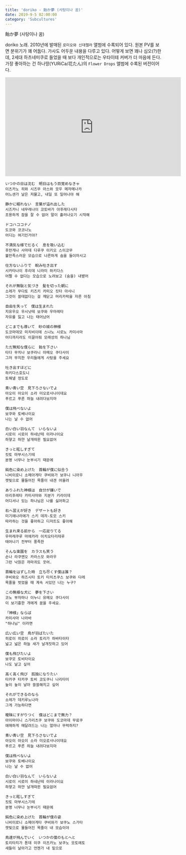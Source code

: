 ```yaml
---
title: 'doriko - 飴か夢 (사탕이나 꿈)'
date: 2019-9-5 02:00:00
category: 'Subcultures'
---
```



飴か夢 (사탕이나 꿈)

doriko 노래. 2010년에 발매된 `로미오와 신데렐라` 앨범에 수록되어 있다. 
원본 PV를 보면 분위기가 꽤 어둡다. 가사도 어두운 내용을 다루고 있다. 
어떻게 보면 꽤나 심오(?)한데, 2세대 하츠네미쿠로 들었을 때 보다 개인적으로는 우타이테 커버가 더 마음에 든다. 가장 좋아하는 건 하나땅(YURiCa/花たん)의 `Flower Drops` 앨범에 수록된 버전이어다.

<iframe width="560" height="315"
src="https://www.youtube.com/embed/videoseries?list=PLx0sYbCqOb8TBPRdmBHs5Iftvv9TPboYG"
frameborder="0" allow="autoplay; encrypted-media" allowfullscreen></iframe>


```
いつかの日は沈む　明日はもう目覚めなきゃ
이츠카노 히와 시즈무 아스와 모우 메자메나캬
어느샌가 날은 저물고, 내일 또 일어나야 해

静かに眠れない　言葉が溢れ出した
시즈카니 네무레나이 코토바가 아후레다시타
조용하게 잠을 잘 수 없어 말이 흘러나오기 시작해

ドコハココナノ
도코와 코코나노
어디는 여기인거야?

不満気な様でだるく　息を吸い込む
후만게나 사마데 다루쿠 이키오 스이코무
불만족스러운 모습으로 나른하게 숨을 들이마시고

仕方ないふりで　睨み吐き出す
시카타나이 후리데 니라미 하키다스
어쩔 수 없다는 모습으로 노려보고 (숨을) 내뱉어

それが無駄と気づき　髪を切った朝に
소레가 무다토 키즈키 카미오 킷타 아사니
그것이 쓸데없다는 걸 깨닫고 머리카락을 자른 아침

自由を失って　僕は生まれた
지유우오 우시낫테 보쿠와 우마레타
자유를 잃고 나는 태어났어

どこまでも導いて　砂の城の神様
도코마데모 미치비이테 스나노 시로노 카미사마
어디까지라도 이끌어줘 모래성의 하나님

ただ無知な僕らに　飴を下さい
타다 무치나 보쿠라니 아메오 쿠다사이
그저 무지한 우리들에게 사탕을 주세요

吐き出すほどに
하키다스호도니
토해낼 정도로

青い青い空　見下ろさないでよ
아오이 아오이 소라 미오로사나이데요
푸르고 푸른 하늘 내려다보지마

僕は飛べないよ
보쿠와 토베나이요
나는 날 수 없어

白い白い羽なんて　いらないよ
시로이 시로이 하네난테 이라나이요
하얗고 하얀 날개따윈 필요없어

きっと眩しすぎて
킷토 마부시스기테
분명 너무나 눈부시기 때문에

鈍色に染め上げた　首輪が僕に似合う
니비이로니 소메아게타 쿠비와가 보쿠니 니아우
잿빛으로 물들어진 목줄이 내겐 어울려

ありふれた神様は　自分が嫌いで
아리후레타 카미사마와 지분가 키라이데
어디서나 있는 하나님은 나를 싫어하고

右へ習えが好き　デザートも好き
미기에나라에가 스키 데자-토모 스키
따라하는 것을 좋아하고 디저트도 좋아해

生まれ来る前から　一応足りてる
우마레쿠루 마에카라 이치오타리테루
태어나기 전부터 풍족한

そんな楽園を　カラスも笑う
손나 라쿠엔오 카라스모 와라우
그런 낙원은 까마귀도 웃어.

首輪をはずした時　立ち尽くす僕は誰？
쿠비와오 하즈시타 토키 타치츠쿠스 보쿠와 다레
목줄을 벗었을 때 계속 서있던 나는 누구?

この無様な犬に　夢を下さい
코노 부자마나 이누니 유메오 쿠다사이
이 보기흉한 개에게 꿈을 주세요.

「神様」ならば
카미사마 나라바
"하나님" 이라면

広い広い空　鳥が羽ばたいた
히로이 히로이 소라 토리가 하바타이타
넓고 넓은 하늘 새가 날개짓하고 있어

僕も飛びたいよ
보쿠모 토비타이요
나도 날고 싶어

高く高く飛び　孤独になりたい
타카쿠 타카쿠 토비 코도쿠니 나리타이
높이 높이 날아 쓸쓸해지고 싶어

それができるのなら
소레가 데키루노나라
그게 가능하다면

曖昧にすがりつく　僕はどこまで無力？
아이마이니 스가리츠쿠 보쿠와 도코마데 무료쿠
애매하게 매달려드는 나는 얼마나 무력하지?

青い青い空　見下ろさないでよ
아오이 아오이 소라 미오로사나이데요
푸르고 푸른 하늘 내려다보지마

僕は飛べないよ
보쿠와 토베나이요
나는 날 수 없어

白い白い羽なんて　いらないよ
시로이 시로이 하네난테 이라나이요
하얗고 하얀 날개따윈 필요없어

きっと眩しすぎて
킷토 마부시스기테
분명 너무나 눈부시기 때문에

鈍色に染め上げた　首輪が僕の姿
니비이로니 소메아게타 쿠비와가 보쿠노 스가타
잿빛으로 물들어진 목줄이 내 모습이야

鳥達が飛んでいく　いつかの僕のもとへと
토리타치가 톤데 이쿠 이츠카노 보쿠노 모토에토
새들이 날아가고 언젠가 내 밑으로
```